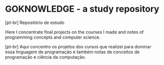 # GOKNOWLEDGE - a study repository 
[pt-br] Repositório de estudo

Here I concentrate final projects on the courses I made and notes of programming concepts and computer science.

[pt-br] Aqui concentro os projetos dos cursos que realizei para dominar essa linguagem de programação e também notas de conceitos de programação e ciência da computação. 


